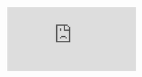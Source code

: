<iframe src="https://www.youtube.com/embed/Ruow1LSU5b8" title="YouTube video player" frameborder="0" allow="accelerometer; autoplay; clipboard-write; encrypted-media; gyroscope; picture-in-picture; web-share" allowfullscreen></iframe>